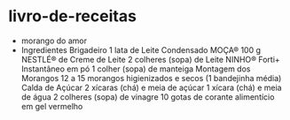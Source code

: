 # livro-de-receitas
- morango do amor
- Ingredientes
Brigadeiro
1 lata de Leite Condensado MOÇA®
100 g NESTLÉ® de Creme de Leite
2 colheres (sopa) de Leite NINHO® Forti+ Instantâneo em pó
1 colher (sopa) de manteiga
Montagem dos Morangos
12 a 15 morangos higienizados e secos (1 bandejinha média)
Calda de Açúcar
2 xícaras (chá) e meia de açúcar
1 xícara (chá) e meia de água
2 colheres (sopa) de vinagre
10 gotas de corante alimentício em gel vermelho
